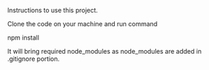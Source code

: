 Instructions to use this project.

Clone the code on your machine and run command

npm install 

It will bring required node_modules as node_modules are added in .gitignore portion.
